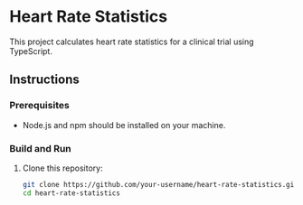 # Heart Rate Statistics

This project calculates heart rate statistics for a clinical trial using TypeScript.

## Instructions

### Prerequisites

- Node.js and npm should be installed on your machine.

### Build and Run

1. Clone this repository:

   ```bash
   git clone https://github.com/your-username/heart-rate-statistics.git
   cd heart-rate-statistics
